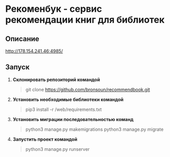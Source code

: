 # Рекоменбук - сервис рекомендации книг для библиотек
## Описание
http://178.154.241.46:4985/



## Запуск
1. **Склонировать репозиторий командой**
   > git clone https://github.com/bronsoun/recommendbook.git
4. **Установить необходимые библиотеки командой**
   > pip3 install -r /web/requirements.txt
6. **Установить миграции последовательностью команд**
   > python3 manage.py makemigrations
   > python3 manage.py migrate
8. **Запустить проект командой**
   > python3 manage.py runserver
